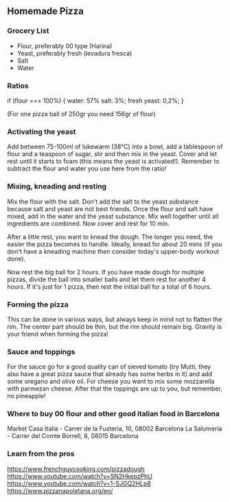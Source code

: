 ## Homemade Pizza

### Grocery List
- Flour, preferably 00 type (Harina)
- Yeast, preferably fresh (levadura fresca)
- Salt
- Water

### Ratios
if (flour === 100%) {
  water: 57%
  salt: 3%;
  fresh yeast: 0,2%;
}

(For one pizza ball of 250gr you need 156gr of flour)

### Activating the yeast
Add between 75-100ml of lukewarm (38°C) into a bowl,
add a tablespoon of flour and a teaspoon of sugar, stir and then mix in the yeast.
Cover and let rest until it starts to foam (this means the yeast is activated!).
Remember to subtract the flour and water you use here from the ratio!

### Mixing, kneading and resting
Mix the flour with the salt. Don't add the salt to the yeast substance because salt and yeast are not best friends. Once the flour and salt have mixed, add in the water and the yeast substance. Mix well together until all ingredients are combined. Now cover and rest for 10 min.

After a little rest, you want to knead the dough. The longer you need, the easier the pizza becomes to handle. Ideally, knead for about 20 mins (if you don't have a kneading machine then consider today's upper-body workout done).

Now rest the big ball for 2 hours. If you have made dough for multiple pizzas, divide the ball into smaller balls and let them rest for another 4 hours. If it's just for 1 pizza, then rest the initial ball for a total of 6 hours.

### Forming the pizza
This can be done in various ways, but always keep in mind not to flatten the rim. The center part should be thin, but the rim should remain big. Gravity is your friend when forming the pizza!

### Sauce and toppings
For the sauce go for a good quality can of sieved tomato (try Mutti, they also have a great pizza sauce that already has some herbs in it) and add some oregano and olive oil. For cheese you want to mix some mozzarella with parmezan cheese. After that the toppings are up to you, but remember, no pineapple!

### Where to buy 00 flour and other good italian food in Barcelona
Market Casa Italia - Carrer de la Fusteria, 10, 08002 Barcelona
La Salumeria - Carrer del Comte Borrell, 8, 08015 Barcelona

### Learn from the pros
https://www.frenchguycooking.com/pizzadough
https://www.youtube.com/watch?v=SN2HkepzPhU
https://www.youtube.com/watch?v=1-SJGQ2HLp8
https://www.pizzanapoletana.org/en/




